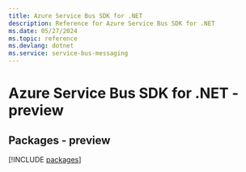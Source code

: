 ```yaml
---
title: Azure Service Bus SDK for .NET
description: Reference for Azure Service Bus SDK for .NET
ms.date: 05/27/2024
ms.topic: reference
ms.devlang: dotnet
ms.service: service-bus-messaging
---
```

# Azure Service Bus SDK for .NET - preview
## Packages - preview
[!INCLUDE [packages](service-bus-index.md)]